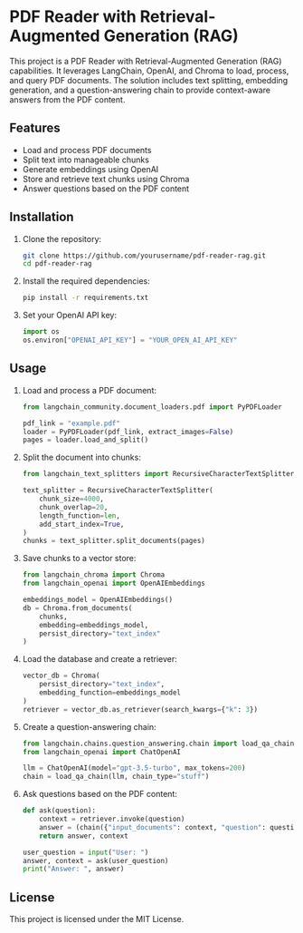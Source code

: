 # PDF Reader with Retrieval-Augmented Generation (RAG)

This project is a PDF Reader with Retrieval-Augmented Generation (RAG) capabilities. It leverages LangChain, OpenAI, and Chroma to load, process, and query PDF documents. The solution includes text splitting, embedding generation, and a question-answering chain to provide context-aware answers from the PDF content.

## Features

- Load and process PDF documents
- Split text into manageable chunks
- Generate embeddings using OpenAI
- Store and retrieve text chunks using Chroma
- Answer questions based on the PDF content

## Installation

1. Clone the repository:
    ```bash
    git clone https://github.com/yourusername/pdf-reader-rag.git
    cd pdf-reader-rag
    ```

2. Install the required dependencies:
    ```bash
    pip install -r requirements.txt
    ```

3. Set your OpenAI API key:
    ```python
    import os
    os.environ["OPENAI_API_KEY"] = "YOUR_OPEN_AI_API_KEY"
    ```

## Usage

1. Load and process a PDF document:
    ```python
    from langchain_community.document_loaders.pdf import PyPDFLoader

    pdf_link = "example.pdf"
    loader = PyPDFLoader(pdf_link, extract_images=False)
    pages = loader.load_and_split()
    ```

2. Split the document into chunks:
    ```python
    from langchain_text_splitters import RecursiveCharacterTextSplitter

    text_splitter = RecursiveCharacterTextSplitter(
        chunk_size=4000,
        chunk_overlap=20,
        length_function=len,
        add_start_index=True,
    )
    chunks = text_splitter.split_documents(pages)
    ```

3. Save chunks to a vector store:
    ```python
    from langchain_chroma import Chroma
    from langchain_openai import OpenAIEmbeddings

    embeddings_model = OpenAIEmbeddings()
    db = Chroma.from_documents(
        chunks, 
        embedding=embeddings_model, 
        persist_directory="text_index"
    )
    ```

4. Load the database and create a retriever:
    ```python
    vector_db = Chroma(
        persist_directory="text_index", 
        embedding_function=embeddings_model
    )
    retriever = vector_db.as_retriever(search_kwargs={"k": 3})
    ```

5. Create a question-answering chain:
    ```python
    from langchain.chains.question_answering.chain import load_qa_chain
    from langchain_openai import ChatOpenAI

    llm = ChatOpenAI(model="gpt-3.5-turbo", max_tokens=200)
    chain = load_qa_chain(llm, chain_type="stuff")
    ```

6. Ask questions based on the PDF content:
    ```python
    def ask(question):
        context = retriever.invoke(question)
        answer = (chain({"input_documents": context, "question": question}, return_only_outputs=True))['output_text']
        return answer, context

    user_question = input("User: ")
    answer, context = ask(user_question)
    print("Answer: ", answer)
    ```

## License

This project is licensed under the MIT License.
